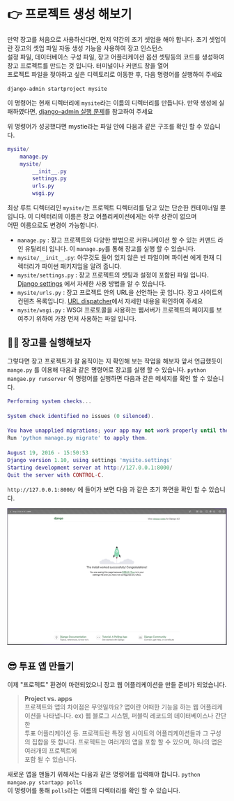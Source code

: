 # 👉 프로젝트 생성 해보기

만약 장고를 처음으로 사용하신다면, 먼저 약간의 초기 셋업을 해야 합니다. 초기 셋업이란 장고의 셋업 파일 자동 생성 기능을 사용하여 장고 인스턴스  
설정 파일, 데이터베이스 구성 파일, 장고 어플리케이션 옵션 셋팅등의 코드를 생성하여 장고 프로젝트를 만드는 것 입니다. 터미널이나 커맨드 창을 열어  
프로젝트 파일을 젖아하고 싶은 디렉토리로 이동한 후, 다음 명령어를 실행하여 주세요

`django-admin startproject mysite`

이 명령어는 현재 디렉터리에 `mysite`라는 이름의 디렉터리를 만듭니다. 만약 생성에 실패하였다면, <a href="https://docs.djangoproject.com/en/1.10/faq/troubleshooting/#troubleshooting-django-admin">django-admin 실행 문제</a>를 참고하여 주세요

위 명령어가 성공했다면 mystie라는 파일 안에 다음과 같은 구조를 확인 할 수 있습니다.

```lua
mysite/
    manage.py
    mysite/
        __init__.py
        settings.py
        urls.py
        wsgi.py
```

최상 루트 디렉터리인 `mysite/`는 프로젝트 디렉터리를 담고 있는 단순한 컨테이너일 뿐입니다. 이 디렉터리의 이름은 장고 어플리케이션에게는 아무 상관이 없으며  
어떤 이름으로도 변경이 가능합니다.

- `manage.py` : 장고 프로젝트와 다양한 방법으로 커뮤니케이션 할 수 있는 커맨드 라인 유틸리티 입니다. 이 `manage.py`를 통해 장고를 실행 할 수 있습니다.
- `mysite/__init__.py`: 아무것도 들어 있지 않은 빈 파일이며 파이썬 에게 현재 디렉터리가 파이썬 패키지임을 알려 줍니다.
- `mysite/settings.py` : 장고 프로젝트의 셋팅과 설정이 포함된 파일 입니다. <a href="https://docs.djangoproject.com/en/1.10/topics/settings/">Django settings</a> 에서 자세한 사용 방법을 알 수 있습니다.
- `mysite/urls.py` : 장고 프로젝트 안의 URL을 선언하는 곳 입니다. 장고 사이트의 컨텐츠 목록입니다. <a href="https://docs.djangoproject.com/en/1.10/topics/http/urls/">URL dispatcher</a>에서 자세한 내용을 확인하여 주세요
- `mysite/wsgi.py` : WSGI 프로토콜을 사용하는 웹서버가 프로젝트의 페이지를 보여주기 위하여 가장 먼저 사용하는 파일 입니다.

## 🏃‍♀️ 장고를 실행해보자

그렇다면 장고 프로젝트가 잘 움직이는 지 확인해 보는 작업을 해보자 앞서 언급했듯이 `mange.py` 를 이용해 다음과 같은 명령어로 장고를 실행 할 수 있습니다.
`python mangae.py runserver` 이 명령어를 실행하면 다음과 같은 메세지를 확인 할 수 있습니다.

```lua
Performing system checks...

System check identified no issues (0 silenced).

You have unapplied migrations; your app may not work properly until they are applied.
Run 'python manage.py migrate' to apply them.

August 19, 2016 - 15:50:53
Django version 1.10, using settings 'mysite.settings'
Starting development server at http://127.0.0.1:8000/
Quit the server with CONTROL-C.
```

`http://127.0.0.1:8000/` 에 들어가 보면 다음 과 같은 초기 화면을 확인 할 수 있습니다.

![Alt text](./img/장고%20초기%20실행%20장면.png)

## 😎 투표 앱 만들기

이제 "프로젝트" 환경이 마련되었으니 장고 웹 어플리케이션을 만들 준비가 되었습니다.

> **Project vs. apps**  
> 프로젝트와 앱의 차이점은 무엇일까요? 앱이란 어떠한 기능을 하는 웹 어플리케이션을 나타냅니다. ex) 웹 블로그 시스템, 퍼블릭 레코드의 데이터베이스나 간단한  
> 투표 어플리케이션 등. 프로젝트란 특정 웹 사이트의 어플리케이션들과 그 구성의 집합을 뜻 합니다. 프로젝트는 여러개의 앱을 포함 할 수 있으며, 하나의 앱은 여러개의 프로젝트에  
> 포함 될 수 있습니다.

새로운 앱을 맨들기 위해서는 다음과 같은 명령어를 입력해야 합니다. `python mangae.py startapp polls`  
이 명령어를 통해 `polls`라는 이름의 디렉터리를 확인 할 수 있습니다.
